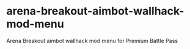 # arena-breakout-aimbot-wallhack-mod-menu
Arena Breakout aimbot wallhack mod menu for Premium Battle Pass

